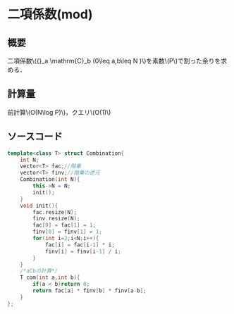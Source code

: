 # 二項係数(mod)

## 概要
二項係数\\({}_a \mathrm{C}_b (0\leq a,b\leq N )\\)を素数\\(P\\)で割った余りを求める．

## 計算量
前計算\\(O(N\log P)\\)，クエリ\\(O(1)\\)
## ソースコード
```cpp
template<class T> struct Combination{
    int N;
    vector<T> fac;//階乗
    vector<T> finv;//階乗の逆元
    Combination(int N){
        this->N = N;
        init();
    }
    void init(){
        fac.resize(N);
        finv.resize(N);
        fac[0] = fac[1] = 1;
        finv[0] = finv[1] = 1;
        for(int i=2;i<N;i++){
            fac[i] = fac[i-1] * i;
            finv[i] = finv[i-1] / i;
        }
    }
    /*aCbの計算*/
    T com(int a,int b){
        if(a < b)return 0;
        return fac[a] * finv[b] * finv[a-b];
    }
};

```